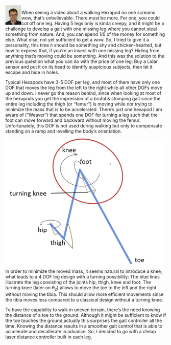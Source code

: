 <img align="left" width="10%" src="./images/image001.jpg" >

When seeing a video about a walking Hexapod no one screams wow, that’s unbelievable. There must be more. For one, you could cut off one leg. Having 5 legs only is kinda creepy, and it might be a challenge to develop a gait with one missing leg where you cannot steal something from nature. And, you can spend 1/6 of the money for something else.
What else, not yet sufficient to get a wow. So, I tried to give it a personality, this time it should be something shy and chicken-hearted, but how to express that, if you’re an insect with one missing leg? Hiding from anything that’s moving could be something. And this was the solution to the previous question what you can do with the price of one leg: Buy a Lidar sensor and put it on its head to identify suspicious subjects, then let it escape and hide in holes.

Typical Hexapods have 3-5 DOF per leg, and most of them have only one DOF that moves the leg from the left to the right while all other DOFs move up and down. I never go the reason behind, since when looking at most of the hexapods you get the impression of a brutal & stomping gait since the entire leg including the thigh (or “femur”) is moving while *not* trying to minimize the mass that is to be accelerated. There’s just one hexapod I am aware of (“Weaver”) that spends one DOF for turning a leg such that the foot can move forward and backward without moving the femur. Unfortunately, this DOF is not used during walking but only to compensate standing on a ramp and levelling the body’s orientation.

<img align="left" src="./images/image002.png" >

In order to minimize the moved mass, it seems natural to introduce a knee, what leads to a 4 DOF leg design with a turning possibility:
The blue lines illustrate the leg consisting of the joints hip, thigh, knee and foot.
The turning knee (later on θ<sub>2</sub>) allows to move the toe to the left and the right without moving the tibia. This should allow more efficient movements since the tibia moves less compared to a classical design without a turning knee.

To have the capability to walk in uneven terrain, there’s the need knowing the distance of a toe to the ground. Although it might be sufficient to know if the toe touches the ground,actually this surprises the gait controller all the time. Knowing the distance results in a smoother gait control that is able to accelerate and decallerate in advance. So, I decided to go with a cheap laser distance controller built in each leg.


